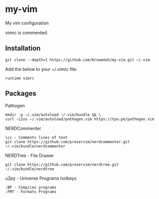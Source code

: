 # my-vim
My vim configuration

vimrc is commented.

## Installation

    
    git clone --depth=1 https://github.com/Krowemoh/my-vim.git ~/.vim
  
Add the below to your ~/.vimrc file:
    
    runtime vimrc
    
## Packages

Pathogen

    mkdir -p ~/.vim/autoload ~/.vim/bundle && \
    curl -LSso ~/.vim/autoload/pathogen.vim https://tpo.pe/pathogen.vim

NERDCommenter
    
    \cc - Comments lines of text
    git clone https://github.com/preservim/nerdcommenter.git ~/.vim/bundle/nerdcommenter
  
NERDTree - File Drawer

    git clone https://github.com/preservim/nerdtree.git ~/.vim/bundle/nerdtree

u2py - Universe Programs hotkeys
    
    :BP - Compiles programs
    :FMT - Formats Programs
